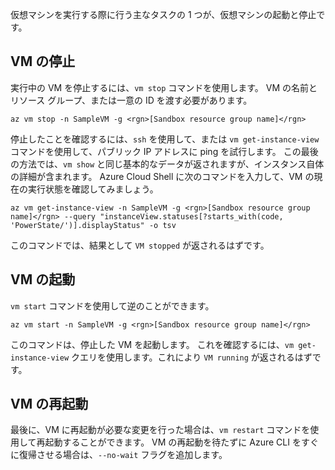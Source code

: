 仮想マシンを実行する際に行う主なタスクの 1 つが、仮想マシンの起動と停止です。

## <a name="stopping-a-vm"></a>VM の停止

実行中の VM を停止するには、`vm stop` コマンドを使用します。 VM の名前とリソース グループ、または一意の ID を渡す必要があります。

```azurecli
az vm stop -n SampleVM -g <rgn>[Sandbox resource group name]</rgn>
```

停止したことを確認するには、`ssh` を使用して、または `vm get-instance-view` コマンドを使用して、パブリック IP アドレスに ping を試行します。 この最後の方法では、`vm show` と同じ基本的なデータが返されますが、インスタンス自体の詳細が含まれます。 Azure Cloud Shell に次のコマンドを入力して、VM の現在の実行状態を確認してみましょう。

```azurecli
az vm get-instance-view -n SampleVM -g <rgn>[Sandbox resource group name]</rgn> --query "instanceView.statuses[?starts_with(code, 'PowerState/')].displayStatus" -o tsv
```

このコマンドでは、結果として `VM stopped` が返されるはずです。

## <a name="starting-a-vm"></a>VM の起動

`vm start` コマンドを使用して逆のことができます。

```azurecli
az vm start -n SampleVM -g <rgn>[Sandbox resource group name]</rgn>
```

このコマンドは、停止した VM を起動します。 これを確認するには、`vm get-instance-view` クエリを使用します。これにより `VM running` が返されるはずです。

## <a name="restarting-a-vm"></a>VM の再起動

最後に、VM に再起動が必要な変更を行った場合は、`vm restart` コマンドを使用して再起動することができます。 VM の再起動を待たずに Azure CLI をすぐに復帰させる場合は、`--no-wait` フラグを追加します。

